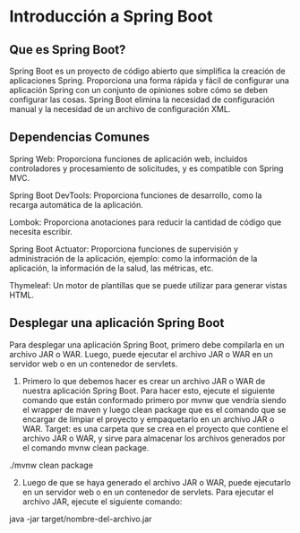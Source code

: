 # Introducción a Spring Boot 

## Que es Spring Boot?

Spring Boot es un proyecto de código abierto que simplifica la creación de aplicaciones Spring. Proporciona una forma rápida y fácil de configurar una aplicación Spring con un conjunto de opiniones sobre cómo se deben configurar las cosas. Spring Boot elimina la necesidad de configuración manual y la necesidad de un archivo de configuración XML.

## Dependencias Comunes

Spring Web: Proporciona funciones de aplicación web, incluidos controladores y procesamiento de solicitudes, y es compatible con Spring MVC.

Spring Boot DevTools: Proporciona funciones de desarrollo, como la recarga automática de la aplicación.

Lombok: Proporciona anotaciones para reducir la cantidad de código que necesita escribir.

Spring Boot Actuator: Proporciona funciones de supervisión y administración de la aplicación, ejemplo: como la información de la aplicación, la información de la salud, las métricas, etc.

Thymeleaf: Un motor de plantillas que se puede utilizar para generar vistas HTML.


## Desplegar una aplicación Spring Boot

Para desplegar una aplicación Spring Boot, primero debe compilarla en un archivo JAR o WAR. Luego, puede ejecutar el archivo JAR o WAR en un servidor web o en un contenedor de servlets.

1. Primero lo que debemos hacer es crear un archivo JAR o WAR de nuestra aplicación Spring Boot. Para hacer esto, ejecute el siguiente comando que están conformado primero por mvnw que vendría siendo el wrapper de maven y luego clean package que es el comando que se encargar de limpiar el proyecto y empaquetarlo en un archivo JAR o WAR.
Target: es una carpeta que se crea en el proyecto que contiene el archivo JAR o WAR, y sirve para almacenar los archivos generados por el comando mvnw clean package.

./mvnw clean package

2. Luego de que se haya generado el archivo JAR o WAR, puede ejecutarlo en un servidor web o en un contenedor de servlets. Para ejecutar el archivo JAR, ejecute el siguiente comando:

java -jar target/nombre-del-archivo.jar
